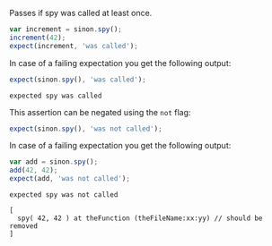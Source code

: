 Passes if spy was called at least once.

```js
var increment = sinon.spy();
increment(42);
expect(increment, 'was called');
```

In case of a failing expectation you get the following output:

```js
expect(sinon.spy(), 'was called');
```

```output
expected spy was called
```

This assertion can be negated using the `not` flag:

```js
expect(sinon.spy(), 'was not called');
```

In case of a failing expectation you get the following output:

```js
var add = sinon.spy();
add(42, 42);
expect(add, 'was not called');
```

```output
expected spy was not called

[
  spy( 42, 42 ) at theFunction (theFileName:xx:yy) // should be removed
]
```
